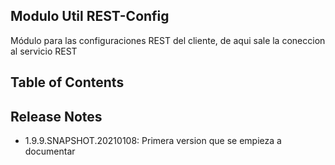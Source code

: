 ## Modulo Util REST-Config

Módulo para las configuraciones REST del cliente, de aqui sale la coneccion al servicio REST

## Table of Contents

## Release Notes
- 1.9.9.SNAPSHOT.20210108: Primera version que se empieza a documentar
